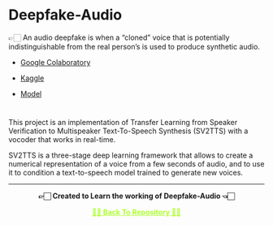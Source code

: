 # Deepfake-Audio
 👉🏻 An audio deepfake is when a “cloned” voice that is potentially indistinguishable from the real person’s is used to produce synthetic audio.

 - [Google Colaboratory](https://github.com/Amey-Thakur/DEEPFAKE-AUDIO/blob/main/DEEPFAKE_AUDIO.ipynb)
 
 - [Kaggle](https://www.kaggle.com/ameythakur20/deepfake-audio)
 
 - [Model](https://drive.google.com/uc?id=1n1sPXvT34yXFLT47QZA6FIRGrwMeSsZc)

#

This project is an implementation of Transfer Learning from Speaker Verification to Multispeaker Text-To-Speech Synthesis (SV2TTS) with a vocoder that works in real-time. 

SV2TTS is a three-stage deep learning framework that allows to create a numerical representation of a voice from a few seconds of audio, and to use it to condition a text-to-speech model trained to generate new voices.

---

<p align="center"> <b> 👉🏻 Created to Learn the working of Deepfake-Audio 👈🏻 <b> </p>
 
<p align="center"><a href='https://github.com/Amey-Thakur/DEEPFAKE-AUDIO', style='color: greenyellow;'> ✌🏻 Back To Repository ✌🏻</p>
